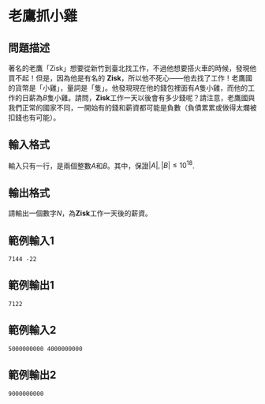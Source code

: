 # 老鷹抓小雞
## 問題描述
著名的老鷹「Zisk」想要從新竹到臺北找工作，不過他想要搭火車的時候，發現他買不起！但是，因為他是有名的 **Zisk**，所以他不死心——他去找了工作！老鷹國的貨幣是「小雞」，量詞是「隻」。他發現現在他的錢包裡面有$A$隻小雞，而他的工作的日薪為$B$隻小雞。請問，**Zisk**工作一天以後會有多少錢呢？請注意，老鷹國與我們正常的國家不同，一開始有的錢和薪資都可能是負數（負債累累或做得太爛被扣錢也有可能）。
## 輸入格式
輸入只有一行，是兩個整數$A$和$B$。其中，保證$|A|, |B| \leq 10^{18}$. 
## 輸出格式
請輸出一個數字$N$，為**Zisk**工作一天後的薪資。
## 範例輸入1
```
7144 -22
```
## 範例輸出1
```
7122
```
## 範例輸入2
```
5000000000 4000000000
```
## 範例輸出2
```
9000000000
```
